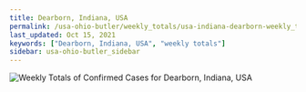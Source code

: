 ```yaml
---
title: Dearborn, Indiana, USA
permalink: /usa-ohio-butler/weekly_totals/usa-indiana-dearborn-weekly_totals.html
last_updated: Oct 15, 2021
keywords: ["Dearborn, Indiana, USA", "weekly totals"]
sidebar: usa-ohio-butler_sidebar
---
```


![Weekly Totals of Confirmed Cases for Dearborn, Indiana, USA](/covid_tracker/images/graphs/usa-indiana-dearborn-weekly_totals_graph.png)
